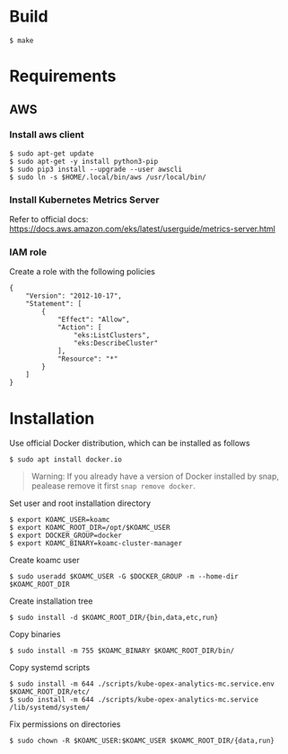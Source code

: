 # Build

  ```
  $ make
  ```


# Requirements

## AWS

### Install aws client

```
$ sudo apt-get update
$ sudo apt-get -y install python3-pip
$ sudo pip3 install --upgrade --user awscli
$ sudo ln -s $HOME/.local/bin/aws /usr/local/bin/
```

### Install Kubernetes Metrics Server 

Refer to official docs: https://docs.aws.amazon.com/eks/latest/userguide/metrics-server.html

### IAM role
Create a role with the following policies

```
{
    "Version": "2012-10-17",
    "Statement": [
        {
            "Effect": "Allow",
            "Action": [
                "eks:ListClusters",
                "eks:DescribeCluster"
            ],
            "Resource": "*"
        }
    ]
}
```


# Installation


Use official Docker distribution, which can be installed as follows

```
$ sudo apt install docker.io
```

> Warning: If you already have a version of Docker installed by snap, pealease remove it first `snap remove docker`.

Set user and root installation directory

```
$ export KOAMC_USER=koamc
$ export KOAMC_ROOT_DIR=/opt/$KOAMC_USER
$ export DOCKER_GROUP=docker
$ export KOAMC_BINARY=koamc-cluster-manager
```

Create koamc user

```
$ sudo useradd $KOAMC_USER -G $DOCKER_GROUP -m --home-dir $KOAMC_ROOT_DIR
```

Create installation tree

```
$ sudo install -d $KOAMC_ROOT_DIR/{bin,data,etc,run}
```

Copy binaries

```
$ sudo install -m 755 $KOAMC_BINARY $KOAMC_ROOT_DIR/bin/
```

Copy systemd scripts

```
$ sudo install -m 644 ./scripts/kube-opex-analytics-mc.service.env $KOAMC_ROOT_DIR/etc/
$ sudo install -m 644 ./scripts/kube-opex-analytics-mc.service /lib/systemd/system/
```

Fix permissions on directories

```
$ sudo chown -R $KOAMC_USER:$KOAMC_USER $KOAMC_ROOT_DIR/{data,run}
```
